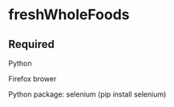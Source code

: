 # freshWholeFoods

## Required
Python

Firefox brower

Python package: selenium (pip install selenium)
